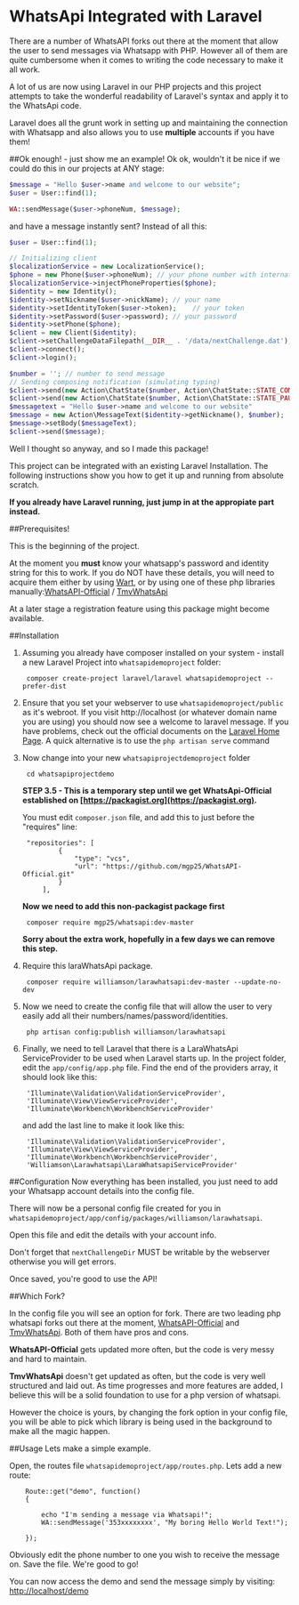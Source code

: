 # WhatsApi Integrated with Laravel

There are a number of WhatsAPI forks out there at the moment that allow the user to send messages via Whatsapp with PHP. However all of them are quite cumbersome when it comes to writing the code necessary to make it all work.

A lot of us are now using Laravel in our PHP projects and this project attempts to take the wonderful readability of Laravel's syntax and apply it to the WhatsApi code. 

Laravel does all the grunt work in setting up and maintaining the connection with Whatsapp and also allows you to use **multiple** accounts if you have them!


##Ok enough! - just show me an example!
Ok ok, wouldn't it be nice if we could do this in our projects at ANY stage:

```php
$message = "Hello $user->name and welcome to our website";
$user = User::find(1);

WA::sendMessage($user->phoneNum, $message);
```

and have a message instantly sent? Instead of all this:

```php
$user = User::find(1);

// Initializing client
$localizationService = new LocalizationService();
$phone = new Phone($user->phoneNum); // your phone number with international prefix
$localizationService->injectPhoneProperties($phone);
$identity = new Identity();
$identity->setNickname($user->nickName); // your name
$identity->setIdentityToken($user->token);    // your token
$identity->setPassword($user->password); // your password
$identity->setPhone($phone);
$client = new Client($identity);
$client->setChallengeDataFilepath(__DIR__ . '/data/nextChallenge.dat');
$client->connect();
$client->login();

$number = ''; // number to send message
// Sending composing notification (simulating typing)
$client->send(new Action\ChatState($number, Action\ChatState::STATE_COMPOSING));
$client->send(new Action\ChatState($number, Action\ChatState::STATE_PAUSED));
$messagetext = "Hello $user->name and welcome to our website"
$message = new Action\MessageText($identity->getNickname(), $number);
$message->setBody($messageText);
$client->send($message);
```

Well I thought so anyway, and so I made this package!

This project can be integrated with an existing Laravel Installation. The following instructions show you how to get it up and running from absolute scratch. 

**If you already have Laravel running, just jump in at the appropiate part instead.**

##Prerequisites!

This is the beginning of the project. 

At the moment you **must** know your whatsapp's password and identity string for this to work. If you do NOT have these details, you will need to acquire them either by using [Wart](https://github.com/shirioko/WART), or by using one of these php libraries manually:[WhatsAPI-Official](https://github.com/mgp25/WhatsAPI-Official) / [TmvWhatsApi](https://github.com/thomasvargiu/TmvWhatsApi)

At a later stage a registration feature using this package might become available.

##Installation

1. Assuming you already have composer installed on your system - install a new Laravel Project into ```whatsapidemoproject``` folder:

        composer create-project laravel/laravel whatsapidemoproject --prefer-dist

2. Ensure that you set your webserver to use ```whatsapidemoproject/public``` as it's webroot. If you visit http://localhost (or whatever domain name you are using) you should now see a welcome to laravel message. If you have problems, check out the official documents on the [Laravel Home Page](http://laravel.com/docs/4.2/quick "Laravel Installation").  A quick alternative is to use the `php artisan serve` command

3. Now change into your new ```whatsapiprojectdemoproject``` folder

        cd whatsapiprojectdemo

    **STEP 3.5 -  This is a temporary step until we get WhatsApi-Official established on  [https://packagist.org](https://packagist.org).**

    You must edit ```composer.json``` file, and add this to just before the "requires" line:

        "repositories": [
                {
                    "type": "vcs",
                    "url": "https://github.com/mgp25/WhatsAPI-Official.git"
                }
            ],

    **Now we need to add this non-packagist package first**

        composer require mgp25/whatsapi:dev-master

    **Sorry about the extra work, hopefully in a few days we can remove this step.**

4. Require this laraWhatsApi package.

        composer require williamson/larawhatsapi:dev-master --update-no-dev


5. Now we need to create the config file that will allow the user to very easily add all their numbers/names/password/identities.

        php artisan config:publish williamson/larawhatsapi

6. Finally, we need to tell Laravel that there is a LaraWhatsApi ServiceProvider to be used when Laravel starts up. In the project folder, edit the `app/config/app.php` file. Find the end of the providers array, it should look like this:

        'Illuminate\Validation\ValidationServiceProvider',
        'Illuminate\View\ViewServiceProvider',
        'Illuminate\Workbench\WorkbenchServiceProvider'

    and add the last line to make it look like this:

        'Illuminate\Validation\ValidationServiceProvider',
        'Illuminate\View\ViewServiceProvider',
        'Illuminate\Workbench\WorkbenchServiceProvider',
        'Williamson\Larawhatsapi\LaraWhatsapiServiceProvider'


##Configuration
Now everything has been installed, you just need to add your Whatsapp account details into the config file. 

There will now be a personal config file created for you in ```whatsapidemoproject/app/config/packages/williamson/larawhatsapi```.

Open this file and edit the details with your account info. 

Don't forget that ```nextChallengeDir``` MUST be writable by the webserver otherwise you will get errors.

Once saved, you're good to use the API!

##Which Fork?

In the config file you will see an option for fork. There are two leading php whatsapi forks out there at the moment, [WhatsAPI-Official](https://github.com/mgp25/WhatsAPI-Official) and [TmvWhatsApi](https://github.com/thomasvargiu/TmvWhatsApi). Both of them have pros and cons.

**WhatsAPI-Official** gets updated more often, but the code is very messy and hard to maintain.

**TmvWhatsApi** doesn't get updated as often, but the code is very well structured and laid out. As time progresses and more features are added, I believe this will be a solid foundation to use for a php version of whatsapi.

However the choice is yours, by changing the fork option in your config file, you will be able to pick which library is being used in the background to make all the magic happen.


##Usage
Lets make a simple example.

Open, the routes file ```whatsapidemoproject/app/routes.php```. Lets add a new route: 
        
        Route::get("demo", function()
        {
            
            echo "I'm sending a message via Whatsapi!";
            WA::sendMessage('353xxxxxxxx', "My boring Hello World Text!");
            
        });

Obviously edit the phone number to one you wish to receive the message on. Save the file. We're good to go!

You can now access the demo and send the message simply by visiting: [http://localhost/demo](http://localhost/demo)